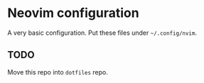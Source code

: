 # Neovim configuration

A very basic configuration. Put these files under `~/.config/nvim`.

## TODO

Move this repo into `dotfiles` repo.
